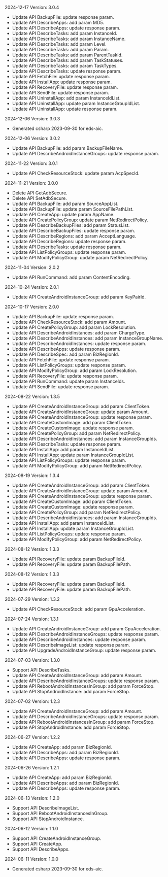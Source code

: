 2024-12-17 Version: 3.0.4
- Update API BackupFile: update response param.
- Update API DescribeApps: add param MD5.
- Update API DescribeApps: update response param.
- Update API DescribeTasks: add param InstanceId.
- Update API DescribeTasks: add param InstanceName.
- Update API DescribeTasks: add param Level.
- Update API DescribeTasks: add param Param.
- Update API DescribeTasks: add param ParentTaskId.
- Update API DescribeTasks: add param TaskStatuses.
- Update API DescribeTasks: add param TaskTypes.
- Update API DescribeTasks: update response param.
- Update API FetchFile: update response param.
- Update API InstallApp: update response param.
- Update API RecoveryFile: update response param.
- Update API SendFile: update response param.
- Update API UninstallApp: add param InstanceIdList.
- Update API UninstallApp: update param InstanceGroupIdList.
- Update API UninstallApp: update response param.


2024-12-06 Version: 3.0.3
- Generated csharp 2023-09-30 for eds-aic.

2024-12-06 Version: 3.0.2
- Update API BackupFile: add param BackupFileName.
- Update API DescribeAndroidInstanceGroups: update response param.


2024-11-22 Version: 3.0.1
- Update API CheckResourceStock: update param AcpSpecId.


2024-11-21 Version: 3.0.0
- Delete API GetAdbSecure.
- Delete API SetAdbSecure.
- Update API BackupFile: add param SourceAppList.
- Update API BackupFile: update param SourceFilePathList.
- Update API CreateApp: update param AppName.
- Update API CreatePolicyGroup: update param NetRedirectPolicy.
- Update API DescribeBackupFiles: add param StatusList.
- Update API DescribeBackupFiles: update response param.
- Update API DescribeRegions: add param AcceptLanguage.
- Update API DescribeRegions: update response param.
- Update API DescribeTasks: update response param.
- Update API ListPolicyGroups: update response param.
- Update API ModifyPolicyGroup: update param NetRedirectPolicy.


2024-11-04 Version: 2.0.2
- Update API RunCommand: add param ContentEncoding.


2024-10-24 Version: 2.0.1
- Update API CreateAndroidInstanceGroup: add param KeyPairId.


2024-10-17 Version: 2.0.0
- Update API BackupFile: update response param.
- Update API CheckResourceStock: add param Amount.
- Update API CreatePolicyGroup: add param LockResolution.
- Update API DescribeAndroidInstances: add param ChargeType.
- Update API DescribeAndroidInstances: add param InstanceGroupName.
- Update API DescribeAndroidInstances: update response param.
- Update API DescribeApps: update response param.
- Update API DescribeSpec: add param BizRegionId.
- Update API FetchFile: update response param.
- Update API ListPolicyGroups: update response param.
- Update API ModifyPolicyGroup: add param LockResolution.
- Update API RecoveryFile: update response param.
- Update API RunCommand: update param InstanceIds.
- Update API SendFile: update response param.


2024-08-22 Version: 1.3.5
- Update API CreateAndroidInstanceGroup: add param ClientToken.
- Update API CreateAndroidInstanceGroup: update param Amount.
- Update API CreateAndroidInstanceGroup: update response param.
- Update API CreateCustomImage: add param ClientToken.
- Update API CreateCustomImage: update response param.
- Update API CreatePolicyGroup: add param NetRedirectPolicy.
- Update API DescribeAndroidInstances: add param InstanceGroupIds.
- Update API DescribeTasks: update response param.
- Update API InstallApp: add param InstanceIdList.
- Update API InstallApp: update param InstanceGroupIdList.
- Update API ListPolicyGroups: update response param.
- Update API ModifyPolicyGroup: add param NetRedirectPolicy.


2024-08-19 Version: 1.3.4
- Update API CreateAndroidInstanceGroup: add param ClientToken.
- Update API CreateAndroidInstanceGroup: update param Amount.
- Update API CreateAndroidInstanceGroup: update response param.
- Update API CreateCustomImage: add param ClientToken.
- Update API CreateCustomImage: update response param.
- Update API CreatePolicyGroup: add param NetRedirectPolicy.
- Update API DescribeAndroidInstances: add param InstanceGroupIds.
- Update API InstallApp: add param InstanceIdList.
- Update API InstallApp: update param InstanceGroupIdList.
- Update API ListPolicyGroups: update response param.
- Update API ModifyPolicyGroup: add param NetRedirectPolicy.


2024-08-12 Version: 1.3.3
- Update API RecoveryFile: update param BackupFileId.
- Update API RecoveryFile: update param BackupFilePath.


2024-08-12 Version: 1.3.3
- Update API RecoveryFile: update param BackupFileId.
- Update API RecoveryFile: update param BackupFilePath.


2024-07-29 Version: 1.3.2
- Update API CheckResourceStock: add param GpuAcceleration.


2024-07-24 Version: 1.3.1
- Update API CreateAndroidInstanceGroup: add param GpuAcceleration.
- Update API DescribeAndroidInstanceGroups: update response param.
- Update API DescribeAndroidInstances: update response param.
- Update API DescribeImageList: update response param.
- Update API UpgradeAndroidInstanceGroup: update response param.


2024-07-03 Version: 1.3.0
- Support API DescribeTasks.
- Update API CreateAndroidInstanceGroup: add param Amount.
- Update API DescribeAndroidInstanceGroups: update response param.
- Update API RebootAndroidInstancesInGroup: add param ForceStop.
- Update API StopAndroidInstance: add param ForceStop.


2024-07-02 Version: 1.2.3
- Update API CreateAndroidInstanceGroup: add param Amount.
- Update API DescribeAndroidInstanceGroups: update response param.
- Update API RebootAndroidInstancesInGroup: add param ForceStop.
- Update API StopAndroidInstance: add param ForceStop.


2024-06-27 Version: 1.2.2
- Update API CreateApp: add param BizRegionId.
- Update API DescribeApps: add param BizRegionId.
- Update API DescribeApps: update response param.


2024-06-26 Version: 1.2.1
- Update API CreateApp: add param BizRegionId.
- Update API DescribeApps: add param BizRegionId.
- Update API DescribeApps: update response param.


2024-06-13 Version: 1.2.0
- Support API DescribeImageList.
- Support API RebootAndroidInstancesInGroup.
- Support API StopAndroidInstance.


2024-06-12 Version: 1.1.0
- Support API CreateAndroidInstanceGroup.
- Support API CreateApp.
- Support API DescribeApps.


2024-06-11 Version: 1.0.0
- Generated csharp 2023-09-30 for eds-aic.

